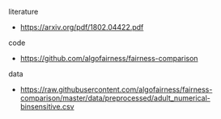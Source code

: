 literature
- https://arxiv.org/pdf/1802.04422.pdf

code
- https://github.com/algofairness/fairness-comparison

data
- https://raw.githubusercontent.com/algofairness/fairness-comparison/master/data/preprocessed/adult_numerical-binsensitive.csv
